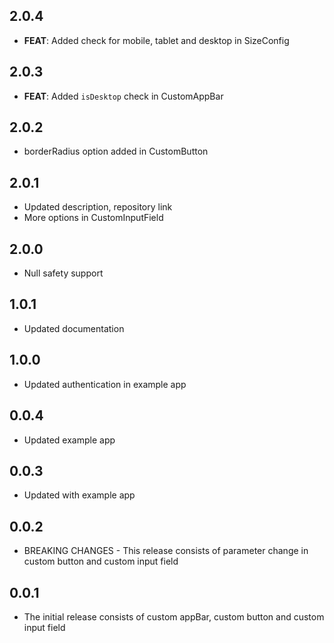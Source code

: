 ## 2.0.4
- **FEAT**: Added check for mobile, tablet and desktop in SizeConfig
 
## 2.0.3
- **FEAT**: Added `isDesktop` check in CustomAppBar

## 2.0.2
- borderRadius option added in CustomButton

## 2.0.1
- Updated description, repository link
- More options in CustomInputField

## 2.0.0
- Null safety support

## 1.0.1
- Updated documentation

## 1.0.0
- Updated authentication in example app

## 0.0.4
- Updated example app

## 0.0.3
- Updated with example app

## 0.0.2
- BREAKING CHANGES - This release consists of parameter change in custom button and custom input field

## 0.0.1
- The initial release consists of custom appBar, custom button and custom input field
